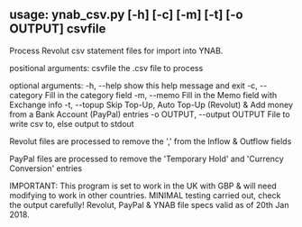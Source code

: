 ## usage: ynab_csv.py [-h] [-c] [-m] [-t] [-o OUTPUT] csvfile

Process Revolut csv statement files for import into YNAB.

positional arguments:
  csvfile               the .csv file to process

optional arguments:
  -h, --help            show this help message and exit
  -c, --category        Fill in the category field
  -m, --memo            Fill in the Memo field with Exchange info
  -t, --topup           Skip Top-Up, Auto Top-Up (Revolut) & Add money from a Bank Account (PayPal) entries
  -o OUTPUT, --output OUTPUT
                        File to write csv to, else output to stdout


Revolut files are processed to remove the ',' from the Inflow & Outflow fields

PayPal files are processed to remove the 'Temporary Hold' and 'Currency Conversion' entries

IMPORTANT:  This program is set to work in the UK with GBP & will need modifying to work in other countries.
            MINIMAL testing carried out, check the output carefully!
            Revolut, PayPal & YNAB file specs valid as of 20th Jan 2018.
